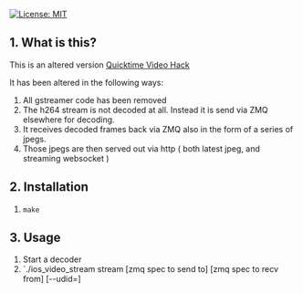 [![License: MIT](https://img.shields.io/badge/License-MIT-yellow.svg)](https://opensource.org/licenses/MIT)

## 1. What is this?
This is an altered version [Quicktime Video Hack](https://github.com/danielpaulus/quicktime_videoHack)

It has been altered in the following ways:

1. All gstreamer code has been removed
2. The h264 stream is not decoded at all. Instead it is send via ZMQ elsewhere for decoding.
3. It receives decoded frames back via ZMQ also in the form of a series of jpegs.
4. Those jpegs are then served out via http ( both latest jpeg, and streaming websocket )

## 2. Installation

1. `make`

## 3. Usage

1. Start a decoder
2. `./ios_video_stream stream [zmq spec to send to] [zmq spec to recv from] [--udid=<udid>]
